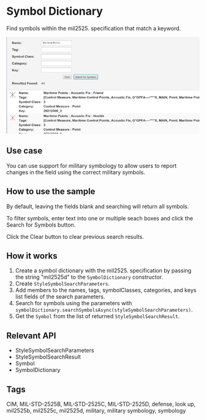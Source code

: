 # Symbol Dictionary

Find symbols within the mil2525.  specification that match a keyword.

![](SymbolDictionary.png)

## Use case

You can use support for military symbology to allow users to report changes in the field using the correct military symbols.

## How to use the sample

By default, leaving the fields blank and searching will return all symbols.

To filter symbols, enter text into one or multiple seach boxes and click the Search for Symbols button.

Click the Clear button to clear previous search results.

## How it works

1.  Create a symbol dictionary with the mil2525.  specification by passing the string "mil2525d" to the `SymbolDictionary` constructor.
2.  Create `StyleSymbolSearchParameters`.
3.  Add members to the names, tags, symbolClasses, categories, and keys list fields of the search parameters.
4.  Search for symbols using the parameters with `symbolDictionary.searchSymbolsAsync(styleSymbolSearchParameters)`.
5.  Get the `Symbol` from the list of returned `StyleSymbolSearchResult`.

## Relevant API

*   StyleSymbolSearchParameters
*   StyleSymbolSearchResult
*   Symbol
*   SymbolDictionary

## Tags

CIM, MIL-STD-2525B, MIL-STD-2525C, MIL-STD-2525D, defense, look up, mil2525b, mil2525c, mil2525d, military, military
 symbology, symbology
